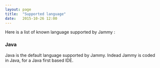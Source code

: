 ```yaml
---
layout: page
title:  "Supported language"
date:   2015-10-26 12:00
---
```


Here is a list of known language supported by Jammy :

### Java

Java is the default language supported by Jammy. Indead Jammy is coded in Java, for a Java first based IDE.

